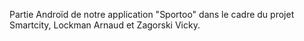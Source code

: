 Partie Androïd de notre application "Sportoo" dans le cadre du projet Smartcity,
Lockman Arnaud et Zagorski Vicky.
